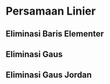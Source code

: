 # Persamaan Linier

## Eliminasi Baris Elementer

## Eliminasi Gaus

## Eliminasi Gaus Jordan


```{tableofcontents}
```